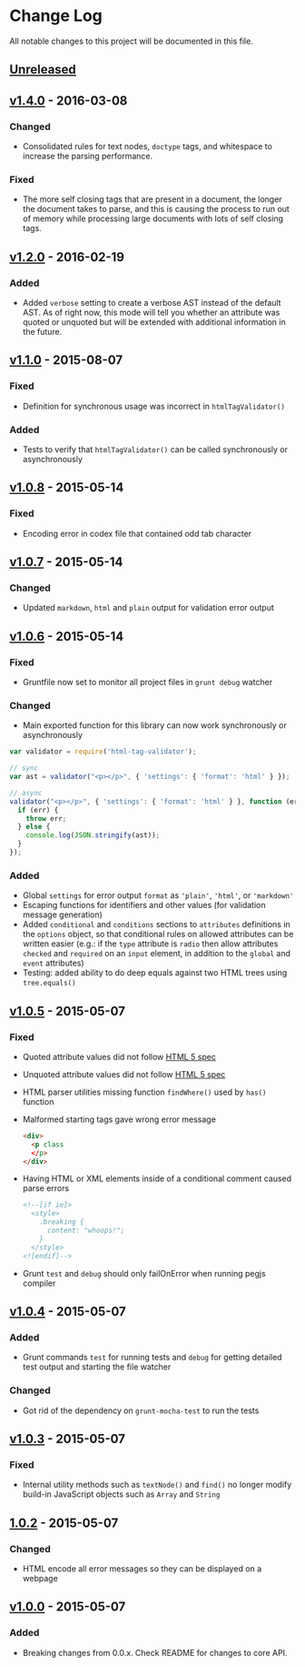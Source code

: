 # Change Log
All notable changes to this project will be documented in this file.

## [Unreleased][unreleased]

## [v1.4.0] - 2016-03-08
### Changed
- Consolidated rules for text nodes, `doctype` tags, and whitespace to increase the parsing performance.

### Fixed
- The more self closing tags that are present in a document, the longer the document takes to parse, and this is causing the process to run out of memory while processing large documents with lots of self closing tags.

## [v1.2.0] - 2016-02-19
### Added
- Added `verbose` setting to create a verbose AST instead of the default AST. As of right now, this mode will tell you whether an attribute was quoted or unquoted but will be extended with additional information in the future.

## [v1.1.0] - 2015-08-07
### Fixed
- Definition for synchronous usage was incorrect in `htmlTagValidator()`

### Added
- Tests to verify that `htmlTagValidator()` can be called synchronously or asynchronously

## [v1.0.8] - 2015-05-14
### Fixed
- Encoding error in codex file that contained odd tab character

## [v1.0.7] - 2015-05-14
### Changed
- Updated `markdown`, `html` and `plain` output for validation error output

## [v1.0.6] - 2015-05-14
### Fixed
- Gruntfile now set to monitor all project files in `grunt debug` watcher

### Changed
- Main exported function for this library can now work synchronously or asynchronously

```javascript
var validator = require('html-tag-validator');

// sync
var ast = validator("<p></p>", { 'settings': { 'format': 'html' } });

// async
validator("<p></p>", { 'settings': { 'format': 'html' } }, function (err, ast) {
  if (err) {
    throw err;
  } else {
    console.log(JSON.stringify(ast));
  }
});
```
### Added
- Global `settings` for error output `format` as `'plain'`, `'html'`, or `'markdown'`
- Escaping functions for identifiers and other values (for validation message generation)
- Added `conditional` and `conditions` sections to `attributes` definitions in the `options` object, so that conditional rules on allowed attributes can be written easier (e.g.: if the `type` attribute is `radio` then allow attributes `checked` and `required` on an `input` element, in addition to the `global` and `event` attributes)
- Testing: added ability to do deep equals against two HTML trees using `tree.equals()`

## [v1.0.5] - 2015-05-07
### Fixed
- Quoted attribute values did not follow [HTML 5 spec](https://html.spec.whatwg.org/)
- Unquoted attribute values did not follow [HTML 5 spec](https://html.spec.whatwg.org/)
- HTML parser utilities missing function `findWhere()` used by `has()` function
- Malformed starting tags gave wrong error message

  ``` html
  <div>
    <p class
    </p>
  </div>
  ```

- Having HTML or XML elements inside of a conditional comment caused parse errors

  ``` html
  <!--[if ie]>
    <style>
      .breaking {
        content: "whoops!";
      }
    </style>
  <![endif]-->
  ```

- Grunt `test` and `debug` should only failOnError when running pegjs compiler

## [v1.0.4] - 2015-05-07
### Added
- Grunt commands `test` for running tests and `debug` for getting detailed test output and starting the file watcher

### Changed
- Got rid of the dependency on `grunt-mocha-test` to run the tests

## [v1.0.3] - 2015-05-07
### Fixed
- Internal utility methods such as `textNode()` and `find()` no longer modify build-in JavaScript objects such as `Array` and `String`

## [1.0.2] - 2015-05-07
### Changed
- HTML encode all error messages so they can be displayed on a webpage

## [v1.0.0] - 2015-05-07

### Added
- Breaking changes from 0.0.x. Check README for changes to core API.

[unreleased]: https://github.com/codeschool/htmlTagValidator/compare/v1.4.0...HEAD
[v1.4.0]: https://github.com/codeschool/htmlTagValidator/compare/v1.2.0...v1.4.0
[v1.2.0]: https://github.com/codeschool/htmlTagValidator/compare/v1.1.0...v1.2.0
[v1.1.0]: https://github.com/codeschool/htmlTagValidator/compare/v1.0.8...v1.1.0
[v1.0.8]: https://github.com/codeschool/htmlTagValidator/compare/v1.0.7...v1.0.8
[v1.0.7]: https://github.com/codeschool/htmlTagValidator/compare/v1.0.6...v1.0.7
[v1.0.6]: https://github.com/codeschool/htmlTagValidator/compare/v1.0.5...v1.0.6
[v1.0.5]: https://github.com/codeschool/htmlTagValidator/compare/v1.0.4...v1.0.5
[v1.0.4]: https://github.com/codeschool/htmlTagValidator/compare/v1.0.3...v1.0.4
[v1.0.3]: https://github.com/codeschool/htmlTagValidator/compare/1.0.2...v1.0.3
[1.0.2]: https://github.com/codeschool/htmlTagValidator/compare/v1.0.0...1.0.2
[v1.0.0]: https://github.com/codeschool/htmlTagValidator/commit/ebb5423144a9faa8a51c93be98a90079ebe40cac
